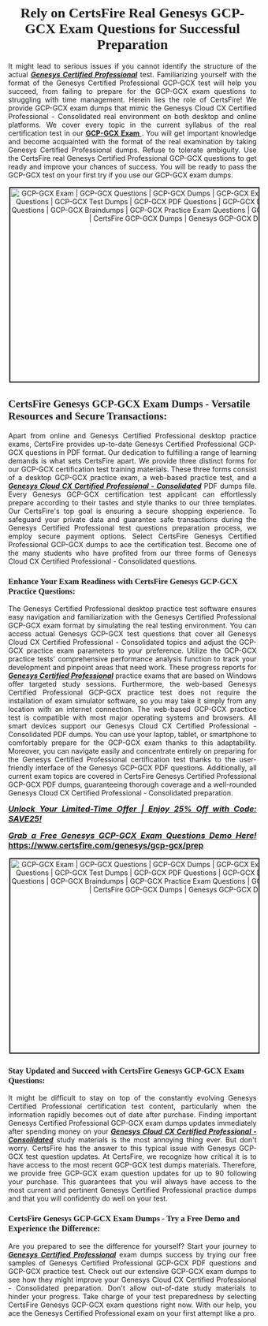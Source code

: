 <h1 style="text-align: center;"><strong><span style="display:block; color:#Black; "><span style="font-family:Tahoma,Times,serif;">Rely on CertsFire Real Genesys GCP-GCX Exam Questions for Successful Preparation</span></span></strong></h1>

<p style="text-align:justify">It might lead to serious issues if you cannot identify the structure of the actual <u><em><strong>Genesys Certified Professional</strong></em></u> test. Familiarizing yourself with the format of the Genesys Certified Professional GCP-GCX test will help you succeed, from failing to prepare for the GCP-GCX exam questions to struggling with time management. Herein lies the role of CertsFire! We provide GCP-GCX exam dumps that mimic the Genesys Cloud CX Certified Professional - Consolidated real environment on both desktop and online platforms. We cover every topic in the current syllabus of the real certification test in our <strong><a href="https://www.certsfire.com/genesys/gcp-gcx/prep">GCP-GCX Exam </a></strong>. You will get important knowledge and become acquainted with the format of the real examination by taking Genesys Certified Professional dumps. Refuse to tolerate ambiguity. Use the CertsFire real Genesys Certified Professional GCP-GCX questions to get ready and improve your chances of success. You will be ready to pass the GCP-GCX test on your first try if you use our GCP-GCX exam dumps.</p>

<p style="text-align: center;"><img alt="GCP-GCX Exam | GCP-GCX Questions | GCP-GCX Dumps | GCP-GCX Exam Dumps | GCP-GCX Exam Questions | GCP-GCX Test Dumps | GCP-GCX PDF Questions | GCP-GCX Dumps PDF | GCP-GCX Test Questions | GCP-GCX Braindumps | GCP-GCX Practice Exam Questions | GCP-GCX Exam PDF Questions | CertsFire GCP-GCX Dumps | Genesys GCP-GCX Dumps" src="https://i.imgur.com/SYzw28Y.jpeg" style="width: 700px; height: 393px; border-width: 2px; border-style: solid; margin: 2px;" /></p>

<h2><strong><span style="display:block; color:#Black; "><span style="font-family:Tahoma,Times,serif;">CertsFire Genesys GCP-GCX Exam Dumps - Versatile Resources and Secure Transactions:</span></span></strong></h2>

<p style="text-align:justify">Apart from online and Genesys Certified Professional desktop practice exams, CertsFire provides up-to-date Genesys Certified Professional GCP-GCX questions in PDF format. Our dedication to fulfilling a range of learning demands is what sets CertsFire apart. We provide three distinct forms for our GCP-GCX certification test training materials. These three forms consist of a desktop GCP-GCX practice exam, a web-based practice test, and a <u><strong><em>Genesys Cloud CX Certified Professional - Consolidated</em></strong></u> PDF dumps file. Every Genesys GCP-GCX certification test applicant can effortlessly prepare according to their tastes and style thanks to our three templates. Our CertsFire's top goal is ensuring a secure shopping experience. To safeguard your private data and guarantee safe transactions during the Genesys Certified Professional test questions preparation process, we employ secure payment options. Select CertsFire Genesys Certified Professional GCP-GCX dumps to ace the certification test. Become one of the many students who have profited from our three forms of Genesys Cloud CX Certified Professional - Consolidated questions.</p>

<h3><strong><span style="display:block; color:#Black; "><span style="font-family:Tahoma,Times,serif;">Enhance Your Exam Readiness with CertsFire Genesys GCP-GCX Practice Questions:</span></span></strong></h3>

<p style="text-align:justify">The Genesys Certified Professional desktop practice test software ensures easy navigation and familiarization with the Genesys Certified Professional GCP-GCX exam format by simulating the real testing environment. You can access actual Genesys GCP-GCX test questions that cover all Genesys Cloud CX Certified Professional - Consolidated topics and adjust the GCP-GCX practice exam parameters to your preference. Utilize the GCP-GCX practice tests' comprehensive performance analysis function to track your development and pinpoint areas that need work. These progress reports for <u><em><strong>Genesys Certified Professional</strong></em></u> practice exams that are based on Windows offer targeted study sessions. Furthermore, the web-based Genesys Certified Professional GCP-GCX practice test does not require the installation of exam simulator software, so you may take it simply from any location with an internet connection. The web-based GCP-GCX practice test is compatible with most major operating systems and browsers. All smart devices support our Genesys Cloud CX Certified Professional - Consolidated PDF dumps. You can use your laptop, tablet, or smartphone to comfortably prepare for the GCP-GCX exam thanks to this adaptability. Moreover, you can navigate easily and concentrate entirely on preparing for the Genesys Certified Professional certification test thanks to the user-friendly interface of the Genesys GCP-GCX PDF questions. Additionally, all current exam topics are covered in CertsFire Genesys Certified Professional GCP-GCX PDF dumps, guaranteeing thorough coverage and a well-rounded Genesys Cloud CX Certified Professional - Consolidated preparation.</p>

<p style="text-align: justify;"><span style="font-size:16px;"><strong><u><em>Unlock Your Limited-Time Offer | Enjoy 25% Off with Code: SAVE25!</em></u></strong></span></p>

<p style="text-align: justify;"><span style="font-size:16px;"><strong><u><em>Grab a Free Genesys GCP-GCX Exam Questions Demo Here! </em></u><a href="https://www.certsfire.com/genesys/gcp-gcx/prep">https://www.certsfire.com/genesys/gcp-gcx/prep</a></strong></span></p>

<p style="text-align: center;"><img alt="GCP-GCX Exam | GCP-GCX Questions | GCP-GCX Dumps | GCP-GCX Exam Dumps | GCP-GCX Exam Questions | GCP-GCX Test Dumps | GCP-GCX PDF Questions | GCP-GCX Dumps PDF | GCP-GCX Test Questions | GCP-GCX Braindumps | GCP-GCX Practice Exam Questions | GCP-GCX Exam PDF Questions | CertsFire GCP-GCX Dumps | Genesys GCP-GCX Dumps" src="https://i.imgur.com/2YaVQXX.jpeg" style="width: 700px; height: 393px; border-width: 2px; border-style: solid; margin: 2px;" /></p>

<h3><strong><span style="display:block; color:#Black; "><span style="font-family:Tahoma,Times,serif;">Stay Updated and Succeed with CertsFire Genesys GCP-GCX Exam Questions:</span></span></strong></h3>

<p style="text-align:justify">It might be difficult to stay on top of the constantly evolving Genesys Certified Professional certification test content, particularly when the information rapidly becomes out of date after purchase. Finding important Genesys Certified Professional GCP-GCX exam dumps updates immediately after spending money on your <u><em><strong>Genesys Cloud CX Certified Professional - Consolidated</strong></em></u> study materials is the most annoying thing ever. But don't worry. CertsFire has the answer to this typical issue with Genesys GCP-GCX test question updates. At CertsFire, we recognize how critical it is to have access to the most recent GCP-GCX test dumps materials. Therefore, we provide free GCP-GCX exam question updates for up to 90 following your purchase. This guarantees that you will always have access to the most current and pertinent Genesys Certified Professional practice dumps and that you will confidently do well on your test.</p>

<h3><strong><span style="display:block; color:#Black; "><span style="font-family:Tahoma,Times,serif;">CertsFire Genesys GCP-GCX Exam Dumps - Try a Free Demo and Experience the Difference:</span></span></strong></h3>

<p style="text-align:justify">Are you prepared to see the difference for yourself? Start your journey to <u><em><strong>Genesys Certified Professional</strong></em></u> exam dumps success by trying our free samples of Genesys Certified Professional GCP-GCX PDF questions and GCP-GCX practice test. Check out our extensive GCP-GCX exam dumps to see how they might improve your Genesys Cloud CX Certified Professional - Consolidated preparation. Don't allow out-of-date study materials to hinder your progress. Take charge of your test preparedness by selecting CertsFire Genesys GCP-GCX exam questions right now. With our help, you ace the Genesys Certified Professional exam on your first attempt like a pro.</p>
